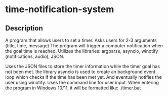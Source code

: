 # time-notification-system

## Description
A program that allows users to set a timer. Asks users for 2-3 arguments (title, time, message)
The program will trigger a computer notification when the goal time is reached.
Utilizes the libraries: argparse, asyncio, winotify (notifications, audio), JSON.

Uses the JSON files to store the timer information while the timer goal has not been met. 
the library asyncio is used to create an background event loop which checks if the time has been met yet.
And eventually notifies the user using winotify. Uses the command line for user input. When entering the
program in Windows 10/11, it will be formatted like: ./timer.bat <title> <goal_time> <optional_message>

## main.py

Where all the main functionality resides. It sets the reminder based on the user input. Uses argparse
for CLI. 

## background_loop.py

Implements the background loop using asyncio. Checks every 10 seconds if the time condition has been met.

## reminder.json

This list is where all the reminder data is stored. Will be dumped when the time goal has been reached. 

## timer.bat

Executes whole program.

